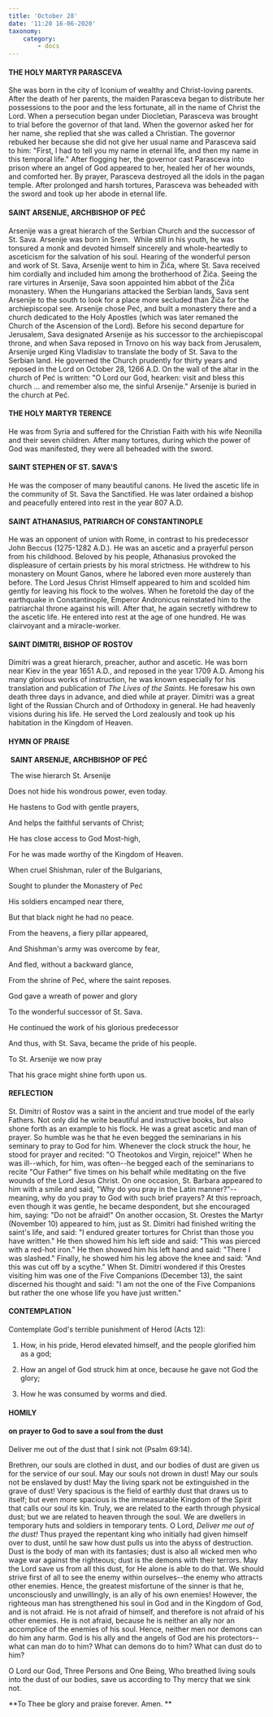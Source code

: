 ```yaml
---
title: 'October 28'
date: '11:20 16-06-2020'
taxonomy:
    category:
        - docs
---
```


#### THE HOLY MARTYR PARASCEVA 

She was born in the city of Iconium of wealthy and Christ-loving parents. After the death of her parents, the maiden Parasceva began to distribute her possessions to the poor and the less fortunate, all in the name of Christ the Lord. When a persecution began under Diocletian, Parasceva was brought to trial before the governor of that land. When the governor asked her for her name, she replied that she was called a Christian. The governor rebuked her because she did not give her usual name and Parasceva said to him: "First, I had to tell you my name in eternal life, and then my name in this temporal life." After flogging her, the governor cast Parasceva into prison where an angel of God appeared to her, healed her of her wounds, and comforted her. By prayer, Parasceva destroyed all the idols in the pagan temple. After prolonged and harsh tortures, Parasceva was beheaded with the sword and took up her abode in eternal life.

#### SAINT ARSENIJE, ARCHBISHOP OF PEĆ

Arsenije was a great hierarch of the Serbian Church and the successor of St. Sava. Arsenije was born in Srem.  While still in his youth, he was tonsured a monk and devoted himself sincerely and whole-heartedly to asceticism for the salvation of his soul. Hearing of the wonderful person and work of St. Sava, Arsenije went to him in Žiča, where St. Sava received him cordially and included him among the brotherhood of Žiča. Seeing the rare virtures in Arsenije, Sava soon appointed him abbot of the Žiča monastery. When the Hungarians attacked the Serbian lands, Sava sent Arsenije to the south to look for a place more secluded than Žiča for the archiepiscopal see. Arsenije chose Peć, and built a monastery there and a church dedicated to the Holy Apostles (which was later remaned the Church of the Ascension of the Lord). Before his second departure for Jerusalem, Sava designated Arsenije as his successor to the archiepiscopal throne, and when Sava reposed in Trnovo on his way back from Jerusalem, Arsenije urged King Vladislav to translate the body of St. Sava to the Serbian land. He governed the Church prudently for thirty years and reposed in the Lord on October 28, 1266 A.D. On the wall of the altar in the church of Peć is written: "O Lord our God, hearken: visit and bless this church ... and remember also me, the sinful Arsenije." Arsenije is buried in the church at Peć.


#### THE HOLY MARTYR TERENCE

He was from Syria and suffered for the Christian Faith with his wife Neonilla and their seven children. After many tortures, during which the power of God was manifested, they were all beheaded with the sword.

#### SAINT STEPHEN OF ST. SAVA'S

He was the composer of many beautiful canons. He lived the ascetic life in the community of St. Sava the Sanctified. He was later ordained a bishop and peacefully entered into rest in the year 807 A.D.

#### SAINT ATHANASIUS, PATRIARCH OF CONSTANTINOPLE

He was an opponent of union with Rome, in contrast to his predecessor John Beccus (1275-1282 A.D.). He was an ascetic and a prayerful person from his childhood. Beloved by his people, Athanasius provoked the displeasure of certain priests by his moral strictness. He withdrew to his monastery on Mount Ganos, where he labored even more austerely than before. The Lord Jesus Christ Himself appeared to him and scolded him gently for leaving his flock to the wolves. When he foretold the day of the earthquake in Constantinople, Emperor Andronicus reinstated him to the patriarchal throne against his will. After that, he again secretly withdrew to the ascetic life. He entered into rest at the age of one hundred. He was clairvoyant and a miracle-worker.

#### SAINT DIMITRI, BISHOP OF ROSTOV

Dimitri was a great hierarch, preacher, author and ascetic. He was born near Kiev in the year 1651 A.D., and reposed in the year 1709 A.D. Among his many glorious works of instruction, he was known especially for his translation and publication of *The Lives of the Saints*. He foresaw his own death three days in advance, and died while at prayer. Dimitri was a great light of the Russian Church and of Orthodoxy in general. He had heavenly visions during his life. He served the Lord zealously and took up his habitation in the Kingdom of Heaven.



#### HYMN OF PRAISE

 **SAINT ARSENIJE, ARCHBISHOP OF PEĆ**

 The wise hierarch St. Arsenije

Does not hide his wondrous power, even today.

He hastens to God with gentle prayers,

And helps the faithful servants of Christ;

He has close access to God Most-high,

For he was made worthy of the Kingdom of Heaven.

When cruel Shishman, ruler of the Bulgarians,

Sought to plunder the Monastery of Peć

His soldiers encamped near there,

But that black night he had no peace.

From the heavens, a fiery pillar appeared,

And Shishman's army was overcome by fear,

And fled, without a backward glance,

From the shrine of Peć, where the saint reposes.

God gave a wreath of power and glory

To the wonderful successor of St. Sava.

He continued the work of his glorious predecessor 

And thus, with St. Sava, became the pride of his people.

To St. Arsenije we now pray

That his grace might shine forth upon us.


#### REFLECTION
St. Dimitri of Rostov was a saint in the ancient and true model of the early Fathers. Not only did he write beautiful and instructive books, but also shone forth as an example to his flock. He was a great ascetic and man of prayer. So humble was he that he even begged the seminarians in his seminary to pray to God for him. Whenever the clock struck the hour, he stood for prayer and recited: "O Theotokos and Virgin, rejoice!" When he was ill--which, for him, was often--he begged each of the seminarians to recite "Our Father" five times on his behalf while meditating on the five wounds of the Lord Jesus Christ. On one occasion, St. Barbara appeared to him with a smile and said, "Why do you pray in the Latin manner?"--meaning, why do you pray to God with such brief prayers? At this reproach, even though it was gentle, he became despondent, but she encouraged him, saying: "Do not be afraid!" On another occasion, St. Orestes the Martyr (November 10) appeared to him, just as St. Dimitri had finished writing the saint's life, and said: "I endured greater tortures for Christ than those you have written." He then showed him his left side and said: "This was pierced with a red-hot iron." He then showed him his left hand and said: "There I was slashed." Finally, he showed him his leg above the knee and said: "And this was cut off by a scythe." When St. Dimitri wondered if this Orestes visiting him was one of the Five Companions (December 13), the saint discerned his thought and said: "I am not the one of the Five Companions but rather the one whose life you have just written."



#### CONTEMPLATION

Contemplate God's terrible punishment of Herod (Acts 12):

1.  How, in his pride, Herod elevated himself, and the people glorified him as a god;

1.  How an angel of God struck him at once, because he gave not God the glory;

1.  How he was consumed by worms and died.



#### HOMILY

#### on prayer to God to save a soul from the dust

Deliver me out of the dust that I sink not (Psalm 69:14).

Brethren, our souls are clothed in dust, and our bodies of dust are given us for the service of our soul. May our souls not drown in dust! May our souls not be enslaved by dust! May the living spark not be extinguished in the grave of dust! Very spacious is the field of earthly dust that draws us to itself; but even more spacious is the immeasurable Kingdom of the Spirit that calls our soul its kin. Truly, we are related to the earth through physical dust; but we are related to heaven through the soul. We are dwellers in temporary huts and soldiers in temporary tents. O Lord, *Deliver me out of the dust!* Thus prayed the repentant king who initially had given himself over to dust, until he saw how dust pulls us into the abyss of destruction. Dust is the body of man with its fantasies; dust is also all wicked men who wage war against the righteous; dust is the demons with their terrors. May the Lord save us from all this dust, for He alone is able to do that. We should strive first of all to see the enemy within ourselves--the enemy who attracts other enemies. Hence, the greatest misfortune of the sinner is that he, unconsciously and unwillingly, is an ally of his own enemies! However, the righteous man has strengthened his soul in God and in the Kingdom of God, and is not afraid. He is not afraid of himself, and therefore is not afraid of his other enemies. He is not afraid, because he is neither an ally nor an accomplice of the enemies of his soul. Hence, neither men nor demons can do him any harm. God is his ally and the angels of God are his protectors--what can man do to him? What can demons do to him? What can dust do to him? 

O Lord our God, Three Persons and One Being, Who breathed living souls into the dust of our bodies, save us according to Thy mercy that we sink not.

**To Thee be glory and praise forever. Amen.
** 
